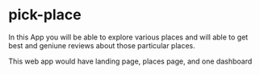# pick-place


In this App you will be able to explore various places and will able to get best and geniune reviews about those particular places.

This web app would have landing page, places page, and one dashboard
